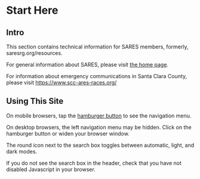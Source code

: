 # Start Here

## Intro

This section contains technical information for SARES members, formerly, saresrg.org/resources.

For general information about SARES, please visit [the home page](../index.md).

For information about emergency communications in Santa Clara County, please visit <https://www.scc-ares-races.org/>

## Using This Site

On mobile browsers, tap the [hamburger button](https://en.wikipedia.org/wiki/Hamburger_button) to see the navigation menu.

On desktop browsers, the left navigation menu may be hidden. Click on the hamburger button or widen your browser window.

The round icon next to the search box toggles between automatic, light, and dark modes.

If you do not see the search box in the header, check that you have not disabled Javascript in your browser.
